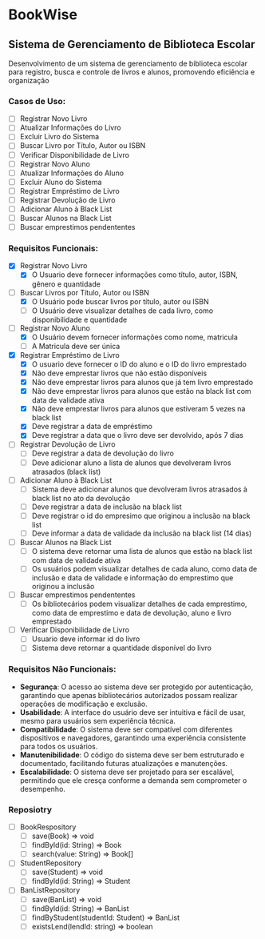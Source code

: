 # BookWise

## Sistema de Gerenciamento de Biblioteca Escolar

Desenvolvimento de um sistema de gerenciamento de biblioteca escolar para registro, busca e controle de livros e alunos, promovendo eficiência e organização

### Casos de Uso:
- [ ] Registrar Novo Livro
- [ ] Atualizar Informações do Livro
- [ ] Excluir Livro do Sistema
- [ ] Buscar Livro por Título, Autor ou ISBN
- [ ] Verificar Disponibilidade de Livro
- [ ] Registrar Novo Aluno
- [ ] Atualizar Informações do Aluno
- [ ] Excluir Aluno do Sistema
- [ ] Registrar Empréstimo de Livro
- [ ] Registrar Devolução de Livro
- [ ] Adicionar Aluno à Black List
- [ ] Buscar Alunos na Black List
- [ ] Buscar emprestimos pendententes

### Requisitos Funcionais:
- [x] Registrar Novo Livro
    - [x] O Usuario deve fornecer informações como título, autor, ISBN, gênero e quantidade
- [ ] Buscar Livros por Título, Autor ou ISBN
    - [x] O Usuário pode buscar livros por título, autor ou ISBN
    - [ ] O Usuário deve visualizar detalhes de cada livro, como disponibilidade e quantidade
- [ ] Registrar Novo Aluno
    - [x] O Usuário devem fornecer informações como nome, matricula
    - [ ] A Matricula deve ser única
- [x] Registrar Empréstimo de Livro
    - [x] O usuario deve fornecer o ID do aluno e o ID do livro emprestado
    - [x] Não deve emprestar livros que não estão disponíveis
    - [x] Não deve emprestar livros para alunos que já tem livro emprestado
    - [x] Não deve emprestar livros para alunos que estão na black list com data de validade ativa
    - [x] Não deve emprestar livros para alunos que estiveram 5 vezes na black list
    - [x] Deve registrar a data de empréstimo
    - [x] Deve registrar a data que o livro deve ser devolvido, após 7 dias
- [ ] Registrar Devolução de Livro
    - [ ] Deve registrar a data de devolução do livro
    - [ ] Deve adicionar aluno a lista de alunos que devolveram livros atrasados (black list)
- [ ] Adicionar Aluno à Black List
    - [ ] Sistema deve adicionar alunos que devolveram livros atrasados à black list no ato da devolução
    - [ ] Deve registrar a data de inclusão na black list
    - [ ] Deve registrar o id do empresimo que originou a inclusão na black list
    - [ ] Deve informar a data de validade da inclusão na black list (14 dias)
- [ ] Buscar Alunos na Black List
    - [ ] O sistema deve retornar uma lista de alunos que estão na black list com data de validade ativa
    - [ ] Os usuários podem visualizar detalhes de cada aluno, como data de inclusão e data de validade e informação do emprestimo que originou a inclusão
- [ ] Buscar emprestimos pendententes
    - [ ] Os bibliotecários podem visualizar detalhes de cada emprestimo, como data de emprestimo e data de devolução, aluno e livro emprestado
- [ ] Verificar Disponibilidade de Livro
    - [ ] Usuario deve informar id do livro
    - [ ] Sistema deve retornar a quantidade disponível do livro

### Requisitos Não Funcionais:
- **Segurança**: O acesso ao sistema deve ser protegido por autenticação, garantindo que apenas bibliotecários autorizados possam realizar operações de modificação e exclusão.
- **Usabilidade**: A interface do usuário deve ser intuitiva e fácil de usar, mesmo para usuários sem experiência técnica.
- **Compatibilidade**: O sistema deve ser compatível com diferentes dispositivos e navegadores, garantindo uma experiência consistente para todos os usuários.
- **Manutenibilidade**: O código do sistema deve ser bem estruturado e documentado, facilitando futuras atualizações e manutenções.
- **Escalabilidade**: O sistema deve ser projetado para ser escalável, permitindo que ele cresça conforme a demanda sem comprometer o desempenho.

### Reposiotry
- [ ] BookRespository
    - [ ] save(Book) => void
    - [ ] findById(id: String) => Book
    - [ ] search(value: String) => Book[]
- [ ] StudentRepository
    - [ ] save(Student) => void
    - [ ] findById(id: String) => Student
- [ ] BanListRepository
    - [ ] save(BanList) => void
    - [ ] findById(id: String) => BanList
    - [ ] findByStudent(studentId: Student) => BanList
    - [ ] existsLend(lendId: string) => boolean
